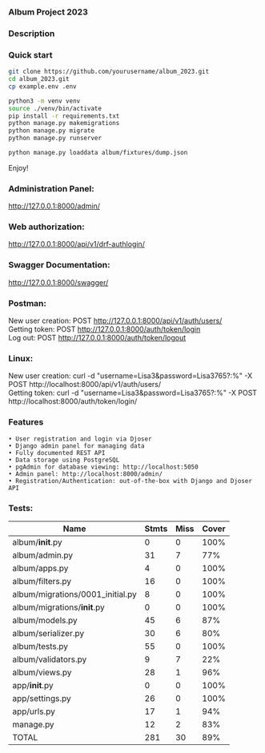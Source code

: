### Album Project 2023
### Description

### Quick start
```bash
git clone https://github.com/yourusername/album_2023.git
cd album_2023.git
cp example.env .env

python3 -m venv venv  
source ./venv/bin/activate  
pip install -r requirements.txt  
python manage.py makemigrations  
python manage.py migrate  
python manage.py runserver  

python manage.py loaddata album/fixtures/dump.json 
```
Enjoy!


### Administration Panel:  
http://127.0.0.1:8000/admin/  
  
### Web authorization:  
http://127.0.0.1:8000/api/v1/drf-authlogin/  

### Swagger Documentation:  
http://127.0.0.1:8000/swagger/
  
### Postman:  
New user creation: POST http://127.0.0.1:8000/api/v1/auth/users/  
Getting token: POST http://127.0.0.1:8000/auth/token/login  
Log out: POST http://127.0.0.1:8000/auth/token/logout  

### Linux:  
New user creation: curl -d "username=Lisa3&password=Lisa3765?:%" -X POST http://localhost:8000/api/v1/auth/users/  
Getting token: curl -d "username=Lisa3&password=Lisa3765?:%" -X POST http://localhost:8000/auth/token/login/

### Features
    • User registration and login via Djoser
    • Django admin panel for managing data
    • Fully documented REST API
    • Data storage using PostgreSQL
    • pgAdmin for database viewing: http://localhost:5050
    • Admin panel: http://localhost:8000/admin/
    • Registration/Authentication: out-of-the-box with Django and Djoser API

### Tests:
|Name                                 |Stmts|Miss| Cover
|-------------------------------------|-----|----|-----
|album/__init__.py                    |  0  |  0 | 100%
|album/admin.py                       | 31  |  7 |  77%
|album/apps.py                        |  4  |  0 | 100%
|album/filters.py                     | 16  |  0 | 100%
|album/migrations/0001_initial.py     |  8  |  0 | 100%
|album/migrations/__init__.py         |  0  |  0 | 100%
|album/models.py                      | 45  |  6 |  87%
|album/serializer.py                  | 30  |  6 |  80%
|album/tests.py                       | 55  |  0 | 100%
|album/validators.py                  |  9  |  7 |  22%
|album/views.py                       | 28  |  1 |  96%
|app/__init__.py                      |  0  |  0 | 100%
|app/settings.py                      | 26  |  0 | 100%
|app/urls.py                          | 17  |  1 |  94%
|manage.py                            | 12  |  2 |  83%
| TOTAL                               | 281 | 30 |  89%
